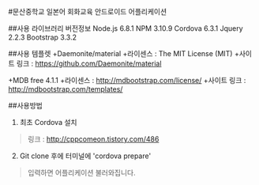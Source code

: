 #문산중학교 일본어 회화교육 안드로이드 어플리케이션

##사용 라이브러리 버전정보
Node.js 6.8.1
NPM 3.10.9
Cordova 6.3.1
Jquery 2.2.3
Bootstrap 3.3.2

##사용 템플렛
+Daemonite/material
+라이센스 : The MIT License (MIT)
+사이트 링크 : https://github.com/Daemonite/material

+MDB free 4.1.1
+라이센스 : http://mdbootstrap.com/license/
+사이트 링크 : http://mdbootstrap.com/templates/

##사용방법
1. 최초 Cordova 설치
>링크 : http://cppcomeon.tistory.com/486
2. Git clone 후에 터미널에
'cordova prepare' 
>입력하면 어플리케이션 불러와집니다.


